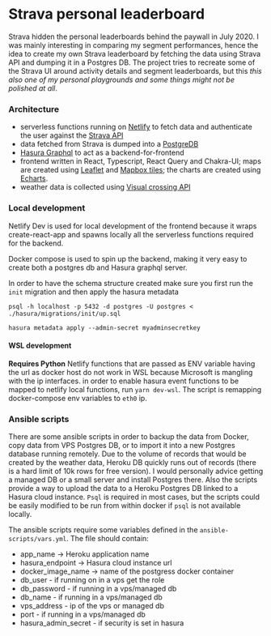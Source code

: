 # Strava personal leaderboard

Strava hidden the personal leaderboards behind the paywall in July 2020. I was mainly interesting in comparing my segment performances, hence the idea to create my own Strava leaderboard by fetching the data using Strava API and dumping it in a Postgres DB. The project tries to recreate some of the Strava UI around activity details and segment leaderboards, but this _this also one of my personal playgrounds and some things might not be polished at all_.

### Architecture

- serverless functions running on [Netlify](https://www.netlify.com/) to fetch data and authenticate the user against the [Strava API](https://developers.strava.com/)
- data fetched from Strava is dumped into a [PostgreDB](https://www.postgresql.org/)
- [Hasura Graphql](https://hasura.io/) to act as a backend-for-frontend
- frontend written in React, Typescript, React Query and Chakra-UI; maps are created using [Leaflet](https://leafletjs.com/) and [Mapbox tiles](https://www.mapbox.com/maps); the charts are created using [Echarts](https://echarts.apache.org/en/index.html).
- weather data is collected using [Visual crossing API](https://www.visualcrossing.com/)

### Local development

Netlify Dev is used for local development of the frontend because it wraps create-react-app and spawns locally all the serverless functions required for the backend.

Docker compose is used to spin up the backend, making it very easy to create both a postgres db and Hasura graphql server.

In order to have the schema structure created make sure you first run the `init` migration and then apply the hasura metadata

```
psql -h localhost -p 5432 -d postgres -U postgres < ./hasura/migrations/init/up.sql

hasura metadata apply --admin-secret myadminsecretkey
```

#### WSL development

**Requires Python**
Netlify functions that are passed as ENV variable having the url as docker host do not work in WSL because Microsoft is mangling with the ip interfaces. in order to enable hasura event functions to be mapped to netlify local functions, run `yarn dev-wsl`. The script is remapping docker-compose env variables to `eth0` ip.

### Ansible scripts

There are some ansible scripts in order to backup the data from Docker, copy data from VPS Postgres DB, or to import it into a new Postgres database running remotely. Due to the volume of records that would be created by the weather data, Heroku DB quickly runs out of records (there is a hard limit of 10k rows for free version). I would personally advice getting a managed DB or a small server and install Postgres there. Also the scripts provide a way to upload the data to a Heroku Postgres DB linked to a Hasura cloud instance. `Psql` is required in most cases, but the scripts could be easily modified to be run from within docker if `psql` is not available locally.

The ansible scripts require some variables defined in the `ansible-scripts/vars.yml`. The file should contain:

- app_name -> Heroku application name
- hasura_endpoint -> Hasura cloud instance url
- docker_image_name -> name of the postgress docker container
- db_user - if running on in a vps get the role
- db_password - if running in a vps/managed db
- db_name - if running in a vps/managed db
- vps_address - ip of the vps or managed db
- port - if running in a vps/managed db
- hasura_admin_secret - if security is set in hasura
